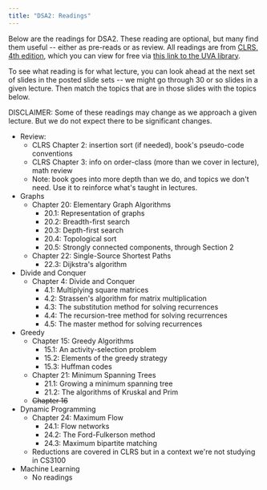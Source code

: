 ```yaml
---
title: "DSA2: Readings"
---
```


Below are the readings for DSA2.  These reading are optional, but many find them useful -- either as pre-reads or as review.  All readings are from [CLRS, 4th edition](https://www.amazon.com/dp/026204630X), which you can view for free via [this link to the UVA library](https://ebookcentral-proquest-com.proxy1.library.virginia.edu/lib/UVA/detail.action?docID=6925615).

To see what reading is for what lecture, you can look ahead at the next set of slides in the posted slide sets -- we might go through 30 or so slides in a given lecture.  Then match the topics that are in those slides with the topics below.

DISCLAIMER: Some of these readings may change as we approach a given lecture.  But we do not expect there to be significant changes.

- Review: 
	- CLRS Chapter 2: insertion sort (if needed), book's pseudo-code conventions
	- CLRS Chapter 3: info on order-class (more than we cover in lecture), math review
	- Note: book goes into more depth than we do, and topics we don't need.  Use it to reinforce what's taught in lectures.
- Graphs
	- Chapter 20: Elementary Graph Algorithms
		- 20.1: Representation of graphs
		- 20.2: Breadth-first search
		- 20.3: Depth-first search
		- 20.4: Topological sort
		- 20.5: Strongly connected components, through Section 2
	- Chapter 22: Single-Source Shortest Paths
		- 22.3: Dijkstra's algorithm
- Divide and Conquer
	- Chapter 4: Divide and Conquer
		- 4.1: Multiplying square matrices
		- 4.2: Strassen's algorithm for matrix multiplication
		- 4.3: The substitution method for solving recurrences
		- 4.4: The recursion-tree method for solving recurrences
		- 4.5: The master method for solving recurrences
- Greedy
	- Chapter 15: Greedy Algorithms
		- 15.1: An activity-selection problem
		- 15.2: Elements of the greedy strategy
		- 15.3: Huffman codes
	- Chapter 21: Minimum Spanning Trees
		- 21.1: Growing a minimum spanning tree
		- 21.2: The algorithms of Kruskal and Prim
	- ~~Chapter 16~~
- Dynamic Programming
	- Chapter 24: Maximum Flow
		- 24.1: Flow networks
		- 24.2: The Ford-Fulkerson method
		- 24.3: Maximum bipartite matching
	- Reductions are covered in CLRS but in a context we're not studying in CS3100
- Machine Learning
	- No readings

